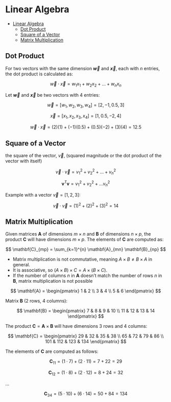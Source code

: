 # Linear Algebra

- [Linear Algebra](#linear-algebra)
  - [Dot Product](#dot-product)
  - [Square of a Vector](#square-of-a-vector)
  - [Matrix Multiplication](#matrix-multiplication)


## Dot Product
For two vectors with the same dimension **$\vec{w}$** and **$\vec{x}$**, each with $n$ entries, the dot product is calculated as:

$$
\vec{w} \cdot \vec{x} = w_1x_1 + w_2x_2 + \dots + w_nx_n
$$

Let **$\vec{w}$** and **$\vec{x}$** be two vectors with 4 entries:

$$
\vec{w} = [w_1, w_2, w_3, w_4] = [2, -1, 0.5, 3]
$$

$$
\vec{x} = [x_1, x_2, x_3, x_4] = [1, 0.5, -2, 4]
$$

$$
\vec{w} \cdot \vec{x} = (2)(1) + (-1)(0.5) + (0.5)(-2) + (3)(4) = 12.5
$$

## Square of a Vector
the square of the vector, $\vec{v}$,  (squared magnitude or the dot product of the vector with itself)

$$
\vec{v} \cdot \vec{v} = v_1^2 + v_2^2 + \dots + v_n^2
$$

$$
\mathbf{v}^T \mathbf{v} = v_1^2 + v_2^2 + \dots v_n^2
$$

Example with a vector $\vec{v} = [1, 2, 3]$:

$$
\vec{v} \cdot \vec{v} = (1)^2 + (2)^2 + (3)^2 = 14
$$

## Matrix Multiplication

Given matrices $\mathbf{A}$ of dimensions $m \times n$ and $\mathbf{B}$ of dimensions $n \times p$, the product $\mathbf{C}$ will have dimensions $m \times p$. The elements of $\mathbf{C}$ are computed as:

$$
\mathbf{C}_{mp} = \sum_{k=1}^{n} \mathbf{A}_{mn} \mathbf{B}_{np}
$$

- Matrix multiplication is not commutative, meaning $A \times B \neq B \times A$ in general.
- It is associative, so $(A \times B) \times C = A \times (B \times C)$.
- If the number of columns $n$ in $\mathbf{A}$ doesn’t match the number of rows $n$ in $\mathbf{B}$, matrix multiplication is not possible

$$
\mathbf{A} =
\begin{pmatrix}
1 & 2 \\
3 & 4 \\
5 & 6
\end{pmatrix}
$$

Matrix $\mathbf{B}$ (2 rows, 4 columns):

$$
\mathbf{B} =
\begin{pmatrix}
7 & 8 & 9 & 10 \\
11 & 12 & 13 & 14
\end{pmatrix}
$$

The product $\mathbf{C} = \mathbf{A} \times \mathbf{B}$ will have dimensions 3 rows and 4 columns:

$$
\mathbf{C} =
\begin{pmatrix}
29 & 32 & 35 & 38 \\
65 & 72 & 79 & 86 \\
101 & 112 & 123 & 134
\end{pmatrix}
$$

The elements of $\mathbf{C}$ are computed as follows:

$$
\mathbf{C}_{11} = (1 \cdot 7) + (2 \cdot 11) = 7 + 22 = 29
$$

$$
\mathbf{C}_{12} = (1 \cdot 8) + (2 \cdot 12) = 8 + 24 = 32
$$

...

$$
\mathbf{C}_{34} = (5 \cdot 10) + (6 \cdot 14) = 50 + 84 = 134
$$